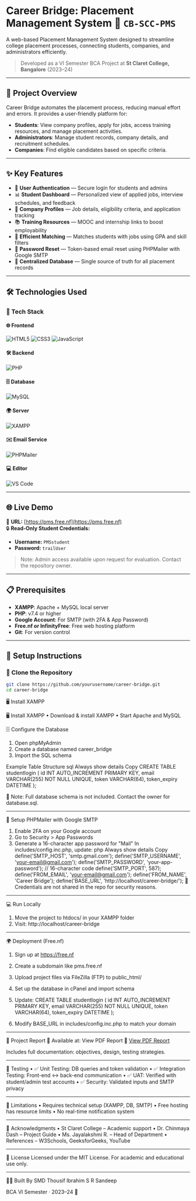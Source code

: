 # Career Bridge: Placement Management System 🌉 `CB-SCC-PMS`

A web-based Placement Management System designed to streamline college placement processes, connecting students, companies, and administrators efficiently.

> Developed as a VI Semester BCA Project at **St Claret College, Bangalore** (2023–24)

---

## 🎯 Project Overview

Career Bridge automates the placement process, reducing manual effort and errors. It provides a user-friendly platform for:

- **Students**: View company profiles, apply for jobs, access training resources, and manage placement activities.
- **Administrators**: Manage student records, company details, and recruitment schedules.
- **Companies**: Find eligible candidates based on specific criteria.

---

## ✨ Key Features

- 🔐 **User Authentication** — Secure login for students and admins  
- 📊 **Student Dashboard** — Personalized view of applied jobs, interview schedules, and feedback  
- 🏢 **Company Profiles** — Job details, eligibility criteria, and application tracking  
- 📚 **Training Resources** — MOOC and internship links to boost employability  
- 🤝 **Efficient Matching** — Matches students with jobs using GPA and skill filters  
- 📧 **Password Reset** — Token-based email reset using PHPMailer with Google SMTP  
- 💾 **Centralized Database** — Single source of truth for all placement records  

---

## 🛠️ Technologies Used

### 🚀 Tech Stack

#### 🌐 Frontend
![HTML5](https://img.shields.io/badge/HTML5-E34F26?style=for-the-badge&logo=html5&logoColor=white)
![CSS3](https://img.shields.io/badge/CSS3-1572B6?style=for-the-badge&logo=css3&logoColor=white)
![JavaScript](https://img.shields.io/badge/JavaScript-F7DF1E?style=for-the-badge&logo=javascript&logoColor=black)

#### 🛠 Backend
![PHP](https://img.shields.io/badge/PHP-7.4-8892BF?style=for-the-badge&logo=php&logoColor=white)

#### 🗄 Database
![MySQL](https://img.shields.io/badge/MySQL-phpMyAdmin-4479A1?style=for-the-badge&logo=mysql&logoColor=white)

#### 🌍 Server
![XAMPP](https://img.shields.io/badge/XAMPP-Apache%2FMariaDB-FB7A24?style=for-the-badge&logo=apache&logoColor=white)

#### ✉️ Email Service
![PHPMailer](https://img.shields.io/badge/Email-Google%20SMTP%20(PHPMailer)-D14836?style=for-the-badge&logo=gmail&logoColor=white)

#### 💻 Editor
![VS Code](https://img.shields.io/badge/Visual%20Studio%20Code-007ACC?style=for-the-badge&logo=visual-studio-code&logoColor=white)

---

## 🌐 Live Demo

🔗 **URL:** [https://pms.free.nf](https://pms.free.nf)  
🔒 **Read-Only Student Credentials:**  
- **Username:** `PMSstudent`  
- **Password:** `trailUser`  

> Note: Admin access available upon request for evaluation. Contact the repository owner.

---

## 📋 Prerequisites

- **XAMPP**: Apache + MySQL local server
- **PHP**: v7.4 or higher
- **Google Account**: For SMTP (with 2FA & App Password)
- **Free.nf or InfinityFree**: Free web hosting platform
- **Git**: For version control

---

## 🚀 Setup Instructions

### 🔧 Clone the Repository
```bash
git clone https://github.com/yourusername/career-bridge.git
cd career-bridge
```

🖥 Install XAMPP



🖥 Install XAMPP
•	Download & install XAMPP
•	Start Apache and MySQL

🗄 Configure the Database
1.	Open phpMyAdmin
2.	Create a database named career_bridge
3.	Import the SQL schema

Example Table Structure
sql
Always show details
Copy
CREATE TABLE studentlogin (
  id INT AUTO_INCREMENT PRIMARY KEY,
  email VARCHAR(255) NOT NULL UNIQUE,
  token VARCHAR(64),
  token_expiry DATETIME
);


📌 Note: Full database schema is not included. Contact the owner for database.sql.

________________________________________
📧 Setup PHPMailer with Google SMTP
1.	Enable 2FA on your Google account
2.	Go to Security > App Passwords
3.	Generate a 16-character app password for "Mail"
In includes/config.inc.php, update:
php
Always show details
Copy
define('SMTP_HOST', 'smtp.gmail.com');
define('SMTP_USERNAME', 'your-email@gmail.com');
define('SMTP_PASSWORD', 'your-app-password'); // 16-character code
define('SMTP_PORT', 587);
define('FROM_EMAIL', 'your-email@gmail.com');
define('FROM_NAME', 'Career Bridge');
define('BASE_URL', 'http://localhost/career-bridge/');
🔐 Credentials are not shared in the repo for security reasons.
________________________________________
💻 Run Locally
1.	Move the project to htdocs/ in your XAMPP folder
2.	Visit: http://localhost/career-bridge
________________________________________

🌍 Deployment (Free.nf)

1.	Sign up at https://free.nf
2.	Create a subdomain like pms.free.nf
3.	Upload project files via FileZilla (FTP) to public_html/
4.	Set up the database in cPanel and import schema
5.	Update:
CREATE TABLE studentlogin (
  id INT AUTO_INCREMENT PRIMARY KEY,
  email VARCHAR(255) NOT NULL UNIQUE,
  token VARCHAR(64),
  token_expiry DATETIME
);


6.	Modify BASE_URL in includes/config.inc.php to match your domain
________________________________________
📄 Project Report
📄 Available at: View PDF Report 📄 [View PDF Report](images/pdf/report.pdf)

Includes full documentation: objectives, design, testing strategies.
________________________________________

🧪 Testing
•	✅ Unit Testing: DB queries and token validation
•	✅ Integration Testing: Front-end <-> back-end communication
•	✅ UAT: Verified with student/admin test accounts
•	✅ Security: Validated inputs and SMTP privacy
________________________________________

📝 Limitations
•	Requires technical setup (XAMPP, DB, SMTP)
•	Free hosting has resource limits
•	No real-time notification system
________________________________________

🙌 Acknowledgments
•	St Claret College – Academic support
•	Dr. Chinmaya Dash – Project Guide
•	Ms. Jayalakshmi R. – Head of Department
•	References – W3Schools, GeeksforGeeks, YouTube
________________________________________

📜 License
Licensed under the MIT License.
For academic and educational use only.
________________________________________

👨‍💻 Built By
SMD Thousif Ibrahim 
S R Sandeep

BCA VI Semester · 2023–24 🚀

